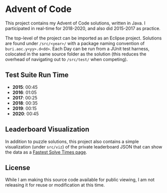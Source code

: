 # Advent of Code

This project contains my Advent of Code solutions, written in Java.
I participated in real-time for 2018-2020, and also did 2015-2017 as practice.

The top-level of the project can be imported as an Eclipse project.
Solutions are found under `/src/<year>/` with a package naming convention of `buri.aoc.y<yy>.d<dd>`.
Each Day can be run from a JUnit test harness, colocated in the same source folder as the solution
(this reduces the overhead of navigating out to `/src/test/` when competing).

## Test Suite Run Time

* **2015**: 00:45
* **2016**: 01:05
* **2017**: 00:25
* **2018**: 00:35
* **2019**: 00:15
* **2020**: 00:45

## Leaderboard Visualization

In addition to puzzle solutions, this project also contains a simple visualization (under `src/viz`) of the private leaderboard JSON
that can show the data as a [Fastest Solve Times page](http://aoc.urizone.net).

## License

While I am making this source code available for public viewing, I am not releasing it for reuse or modification at this time.
